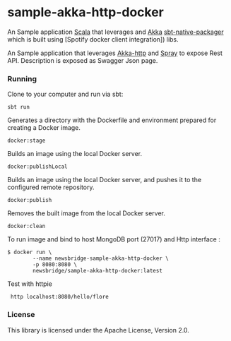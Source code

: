 # sample-akka-http-docker

An Sample application [Scala](scala-lang.org) that leverages  and [Akka](akka.io) 
[sbt-native-packager](https://github.com/sbt/sbt-native-packager) which is built using [Spotify docker client integration]) libs.

An Sample application that leverages [Akka-http](akka.io) and [Spray](spray.io) to expose Rest API. 
Description is exposed as Swagger Json page.
 
 
### Running
Clone to your computer and run via sbt:

```
sbt run
```

Generates a directory with the Dockerfile and environment prepared for creating a Docker image.
```
docker:stage
```

Builds an image using the local Docker server.
```
docker:publishLocal
```

Builds an image using the local Docker server, and pushes it to the configured remote repository.
```
docker:publish
```

Removes the built image from the local Docker server.
```
docker:clean
```

To run image and bind to host MongoDB port (27017) and Http interface :

```
$ docker run \
        --name newsbridge-sample-akka-http-docker \
        -p 8080:8080 \
        newsbridge/sample-akka-http-docker:latest
```

Test with httpie
```
 http localhost:8080/hello/flore
```


### License
This library is licensed under the Apache License, Version 2.0.
